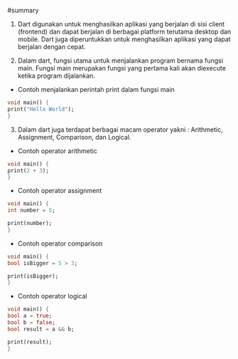 #summary 

1. Dart digunakan untuk menghasilkan aplikasi yang berjalan di sisi client (frontend) dan dapat berjalan di berbagai platform terutama desktop dan mobile. Dart juga diperuntukkan untuk menghasilkan aplikasi yang dapat berjalan dengan cepat.

2. Dalam dart, fungsi utama untuk menjalankan program bernama fungsi main. Fungsi main merupakan fungsi yang pertama kali akan diexecute ketika program dijalankan.
- Contoh menjalankan perintah print dalam fungsi main
```dart
void main() {
print("Hello World");
}
```

3. Dalam dart juga terdapat berbagai macam operator yakni : Arithmetic, Assignment, Comparison, dan Logical.
- Contoh operator arithmetic
```dart
void main() {
print(2 + 3);
}
```
- Contoh operator assignment
```dart
void main() {
int number = 5;

print(number);
}
```
- Contoh operator comparison
```dart
void main() {
bool isBigger = 5 > 3;

print(isBigger);
}
```

- Contoh operator logical
```dart
void main() {
bool a = true;
bool b = false;
bool result = a && b; 

print(result);
}
```
